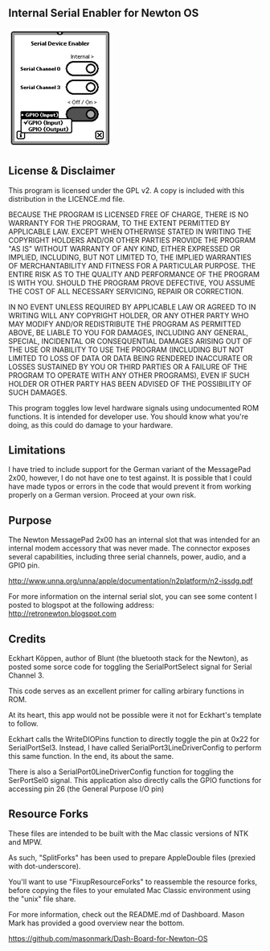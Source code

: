Internal Serial Enabler for Newton OS
-------------------------------------

![Screenshot](images/screenshot.jpg)

License & Disclaimer
--------------------

This program is licensed under the GPL v2.  A copy is included with this
distribution in the LICENCE.md file.

BECAUSE THE PROGRAM IS LICENSED FREE OF CHARGE, THERE IS NO WARRANTY FOR
THE PROGRAM, TO THE EXTENT PERMITTED BY APPLICABLE LAW. EXCEPT WHEN OTHERWISE
STATED IN WRITING THE COPYRIGHT HOLDERS AND/OR OTHER PARTIES PROVIDE THE PROGRAM
"AS IS" WITHOUT WARRANTY OF ANY KIND, EITHER EXPRESSED OR IMPLIED, INCLUDING,
BUT NOT LIMITED TO, THE IMPLIED WARRANTIES OF MERCHANTABILITY AND FITNESS FOR A
PARTICULAR PURPOSE. THE ENTIRE RISK AS TO THE QUALITY AND PERFORMANCE OF THE
PROGRAM IS WITH YOU. SHOULD THE PROGRAM PROVE DEFECTIVE, YOU ASSUME THE COST OF
ALL NECESSARY SERVICING, REPAIR OR CORRECTION.

IN NO EVENT UNLESS REQUIRED BY APPLICABLE LAW OR AGREED TO IN WRITING
WILL ANY COPYRIGHT HOLDER, OR ANY OTHER PARTY WHO MAY MODIFY AND/OR REDISTRIBUTE
THE PROGRAM AS PERMITTED ABOVE, BE LIABLE TO YOU FOR DAMAGES, INCLUDING ANY
GENERAL, SPECIAL, INCIDENTAL OR CONSEQUENTIAL DAMAGES ARISING OUT OF THE USE OR
INABILITY TO USE THE PROGRAM (INCLUDING BUT NOT LIMITED TO LOSS OF DATA OR DATA
BEING RENDERED INACCURATE OR LOSSES SUSTAINED BY YOU OR THIRD PARTIES OR A
FAILURE OF THE PROGRAM TO OPERATE WITH ANY OTHER PROGRAMS), EVEN IF SUCH HOLDER
OR OTHER PARTY HAS BEEN ADVISED OF THE POSSIBILITY OF SUCH DAMAGES.

This program toggles low level hardware signals using undocumented ROM functions.
It is intended for developer use.  You should know what you're doing, as this
could do damage to your hardware.

Limitations
-----------

I have tried to include support for the German variant of the MessagePad 2x00,
however, I do not have one to test against.  It is possible that I could have
made typos or errors in the code that would prevent it from working properly on
a German version.  Proceed at your own risk.

Purpose
-------

The Newton MessagePad 2x00 has an internal slot that was intended for an 
internal modem accessory that was never made.  The connector exposes several
capabilities, including three serial channels, power, audio, and a GPIO pin.

http://www.unna.org/unna/apple/documentation/n2platform/n2-issdg.pdf

For more information on the internal serial slot, you can see some content
I posted to blogspot at the following address: http://retronewton.blogspot.com

Credits
-------

Eckhart Köppen, author of Blunt (the bluetooth stack for the Newton), as 
posted some sorce code for toggling the SerialPortSelect signal for Serial 
Channel 3. 

This code serves as an excellent primer for calling arbirary functions in ROM.

At its heart, this app would not be possible were it not for Eckhart's template
to follow.

Eckhart calls the WriteDIOPins function to directly toggle the pin at 0x22 for
SerialPortSel3.  Instead, I have called SerialPort3LineDriverConfig to perform
this same function.  In the end, its about the same.

There is also a SerialPort0LineDriverConfig function for toggling the 
SerPortSel0 signal.  This application also directly calls the GPIO functions
for accessing pin 26 (the General Purpose I/O pin)

Resource Forks
--------------

These files are intended to be built with the Mac classic versions of NTK and
MPW.  

As such, "SplitForks" has been used to prepare AppleDouble files (prexied with
dot-underscore).

You'll want to use "FixupResourceForks" to reassemble the resource forks,
before copying the files to your emulated Mac Classic environment using the
"unix" file share.

For more information, check out the README.md of Dashboard. Mason Mark has
provided a good overview near the bottom. 

https://github.com/masonmark/Dash-Board-for-Newton-OS
